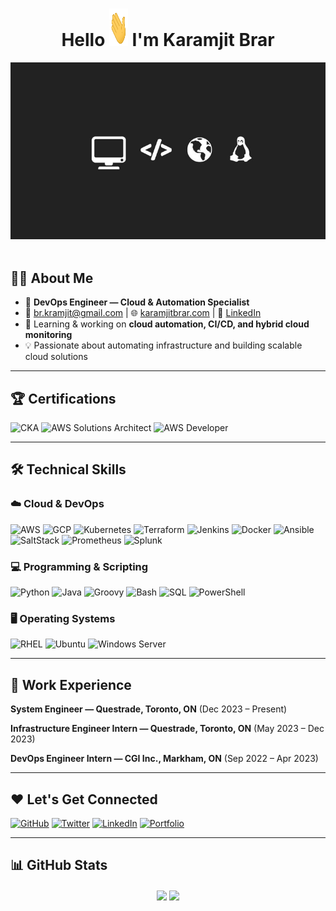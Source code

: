 <h1 align="center">Hello <img src="https://raw.githubusercontent.com/ABSphreak/ABSphreak/master/gifs/Hi.gif" width="30px" height="60px"> I'm Karamjit Brar</h1>

<div align="center">
  <img src ="./banner.png" />
</div>

<br/>

## 👨‍💻 About Me

- 💼 **DevOps Engineer — Cloud & Automation Specialist**  
- 📧 br.kramjit@gmail.com | 🌐 [karamjitbrar.com](https://karamjitbrar.com) | 🔗 [LinkedIn](https://linkedin.com/in/karamjitbrar)  
- 🌱 Learning & working on **cloud automation, CI/CD, and hybrid cloud monitoring**  
- 💡 Passionate about automating infrastructure and building scalable cloud solutions  

---

## 🏆 Certifications

![CKA](https://img.shields.io/badge/CKA-Certified-blue?style=for-the-badge)
![AWS Solutions Architect](https://img.shields.io/badge/AWS-Solutions%20Architect-orange?style=for-the-badge)
![AWS Developer](https://img.shields.io/badge/AWS-Developer-orange?style=for-the-badge)

---

## 🛠 Technical Skills

### ☁️ Cloud & DevOps
![AWS](https://img.shields.io/badge/AWS-FF9900?logo=amazon-aws&logoColor=white&style=for-the-badge)
![GCP](https://img.shields.io/badge/GCP-4285F4?logo=google-cloud&logoColor=white&style=for-the-badge)
![Kubernetes](https://img.shields.io/badge/Kubernetes-326CE5?logo=kubernetes&logoColor=white&style=for-the-badge)
![Terraform](https://img.shields.io/badge/Terraform-7B42BC?logo=terraform&logoColor=white&style=for-the-badge)
![Jenkins](https://img.shields.io/badge/Jenkins-D24939?logo=jenkins&logoColor=white&style=for-the-badge)
![Docker](https://img.shields.io/badge/Docker-2496ED?logo=docker&logoColor=white&style=for-the-badge)
![Ansible](https://img.shields.io/badge/Ansible-EE0000?logo=ansible&logoColor=white&style=for-the-badge)
![SaltStack](https://img.shields.io/badge/SaltStack-000000?logo=saltstack&logoColor=white&style=for-the-badge)
![Prometheus](https://img.shields.io/badge/Prometheus-E6522C?logo=prometheus&logoColor=white&style=for-the-badge)
![Splunk](https://img.shields.io/badge/Splunk-080808?logo=splunk&logoColor=white&style=for-the-badge)

### 💻 Programming & Scripting
![Python](https://img.shields.io/badge/Python-3776AB?logo=python&logoColor=white&style=for-the-badge)
![Java](https://img.shields.io/badge/Java-007396?logo=java&logoColor=white&style=for-the-badge)
![Groovy](https://img.shields.io/badge/Groovy-E69F56?logo=groovy&logoColor=white&style=for-the-badge)
![Bash](https://img.shields.io/badge/Bash-4EAA25?logo=gnu-bash&logoColor=white&style=for-the-badge)
![SQL](https://img.shields.io/badge/SQL-4479A1?logo=postgresql&logoColor=white&style=for-the-badge)
![PowerShell](https://img.shields.io/badge/PowerShell-012456?logo=powershell&logoColor=white&style=for-the-badge)

### 🖥 Operating Systems
![RHEL](https://img.shields.io/badge/RHEL-EE0000?logo=red-hat&logoColor=white&style=for-the-badge)
![Ubuntu](https://img.shields.io/badge/Ubuntu-E95420?logo=ubuntu&logoColor=white&style=for-the-badge)
![Windows Server](https://img.shields.io/badge/Windows_Server-0078D6?logo=windows&logoColor=white&style=for-the-badge)

---

## 💼 Work Experience

**System Engineer — Questrade, Toronto, ON** (Dec 2023 – Present)  


**Infrastructure Engineer Intern — Questrade, Toronto, ON** (May 2023 – Dec 2023)  


**DevOps Engineer Intern — CGI Inc., Markham, ON** (Sep 2022 – Apr 2023)  


---

## ❤️ Let's Get Connected

<p>
<a href="https://github.com/karamjitbrar" target="_blank"><img alt="GitHub" src="https://img.shields.io/badge/GitHub-181717?style=for-the-badge&logo=github&logoColor=white" /></a>
<a href="https://twitter.com/karamjitbrar" target="_blank"><img alt="Twitter" src="https://img.shields.io/badge/Twitter-1DA1F2?style=for-the-badge&logo=twitter&logoColor=white" /></a>
<a href="https://linkedin.com/in/karamjitbrar" target="_blank"><img alt="LinkedIn" src="https://img.shields.io/badge/LinkedIn-0A66C2?style=for-the-badge&logo=linkedin&logoColor=white" /></a>
<a href="https://karamjitbrar.com" target="_blank"><img alt="Portfolio" src="https://img.shields.io/badge/Portfolio-9146FF?style=for-the-badge&logo=appveyor&logoColor=white" /></a>
</p>

---

## 📊 GitHub Stats

<div align="center">
  <img align="center" src="https://github-readme-stats.vercel.app/api?username=karamjitbrar&show_icons=true&theme=radical" />
  <img align="center" src="https://github-readme-streak-stats.herokuapp.com/?user=karamjitbrar" />
</div>
